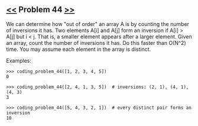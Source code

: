 ## [<<](../43) Problem 44 [>>](../45)

We can determine how "out of order" an array A is by counting the number of inversions it has. Two elements A[i]
and A[j] form an inversion if A[i] > A[j] but i < j. That is, a smaller element appears after a larger element.
Given an array, count the number of inversions it has. Do this faster than O(N^2) time.
You may assume each element in the array is distinct.

Examples:

    >>> coding_problem_44([1, 2, 3, 4, 5])
    0

    >>> coding_problem_44([2, 4, 1, 3, 5])  # inversions: (2, 1), (4, 1), (4, 3)
    3

    >>> coding_problem_44([5, 4, 3, 2, 1])  # every distinct pair forms an inversion
    10
